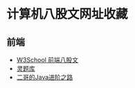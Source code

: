 # 计算机八股文网址收藏

## 前端

- [W3School 前端八股文](https://www.w3cschool.cn/web_interview/web_interview-eo763ptu.html)
- [灵题库](https://www.yuque.com/baiyueguang-rfnbu/tr4d0i)
- [二哥的Java进阶之路](https://javabetter.cn/sidebar/sanfene/nixi.html)
